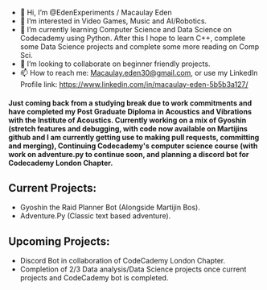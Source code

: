 - 👋 Hi, I’m @EdenExperiments /  Macaulay Eden
- 👀 I’m interested in Video Games, Music and AI/Robotics.
- 🌱 I’m currently learning Computer Science and Data Science on Codecademy using Python. After this I hope to learn C++, complete some Data Science projects and complete some more reading on Comp Sci. 
- 💞️ I’m looking to collaborate on beginner friendly projects.
- 📫 How to reach me: Macaulay.eden30@gmail.com, or use my LinkedIn Profile link: https://www.linkedin.com/in/macaulay-eden-5b5b3a127/

#### Just coming back from a studying break due to work commitments and have completed my Post Graduate Diploma in Acoustics and Vibrations with the Institute of Acoustics. Currently working on a mix of Gyoshin (stretch features and debugging, with code now available on Martijins github and I am currently getting use to making pull requests, committing and merging), Continuing Codecademy's computer science course (with work on adventure.py to continue soon, and planning a discord bot for Codecademy London Chapter. 

## Current Projects:
- Gyoshin the Raid Planner Bot (Alongside Martijin Bos).
- Adventure.Py (Classic text based adventure).

## Upcoming Projects:
- Discord Bot in collaboration of CodeCademy London Chapter.
- Completion of 2/3 Data analysis/Data Science projects once current projects and CodeCademy bot is completed.


<!---
EdenExperiments/EdenExperiments is a ✨ special ✨ repository because its `README.md` (this file) appears on your GitHub profile.
You can click the Preview link to take a look at your changes.
--->
